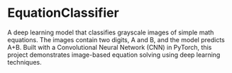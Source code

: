 # EquationClassifier
A deep learning model that classifies grayscale images of simple math equations. The images contain two digits, A and B, and the model predicts  A+B. Built with a Convolutional Neural Network (CNN) in PyTorch, this project demonstrates image-based equation solving using deep learning techniques.
